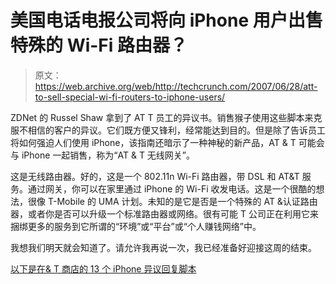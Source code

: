 # 美国电话电报公司将向 iPhone 用户出售特殊的 Wi-Fi 路由器？

> 原文：<https://web.archive.org/web/http://techcrunch.com/2007/06/28/att-to-sell-special-wi-fi-routers-to-iphone-users/>

ZDNet 的 Russel Shaw 拿到了 AT T 员工的异议书。销售猴子使用这些脚本来克服不相信的客户的异议。它们既方便又锋利，经常能达到目的。但是除了告诉员工将如何强迫人们使用 iPhone，该指南还暗示了一种神秘的新产品，AT & T 可能会与 iPhone 一起销售，称为“AT & T 无线网关”。

这是无线路由器。好的，这是一个 802.11n Wi-Fi 路由器，带 DSL 和 AT&T 服务。通过网关，你可以在家里通过 iPhone 的 Wi-Fi 收发电话。这是一个很酷的想法，很像 T-Mobile 的 UMA 计划。未知的是它是否是一个特殊的 AT &认证路由器，或者你是否可以升级一个标准路由器或网络。很有可能 T 公司正在利用它来捆绑更多的服务到它所谓的“环境”或“平台”或“个人赚钱网络”中。

我想我们明天就会知道了。请允许我再说一次，我已经准备好迎接这周的结束。

[以下是在& T 商店的 13 个 iPhone 异议回复脚本](https://web.archive.org/web/20151001172355/http://blogs.zdnet.com/ip-telephony/?p=1904)